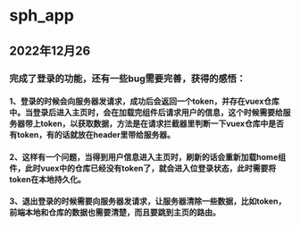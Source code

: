 # sph_app

## 2022年12月26
### 完成了登录的功能，还有一些bug需要完善，获得的感悟：
#### 1、登录的时候会向服务器发请求，成功后会返回一个token，并存在vuex仓库中。当登录后进入主页时，会在加载完组件后请求用户的信息，这个时候需要给服务器带上token，以获取数据，方法是在请求拦截器里判断一下vuex仓库中是否有token，有的话就放在header里带给服务器。
#### 2、这样有一个问题，当得到用户信息进入主页时，刷新的话会重新加载home组件，此时vuex中的仓库已经没有token了，就会进入位登录状态，此时需要将token在本地持久化。
#### 3、退出登录的时候需要向服务器发请求，让服务器清除一些数据，比如token，前端本地和仓库的数据也需要清楚，而且要跳到主页的路由。
